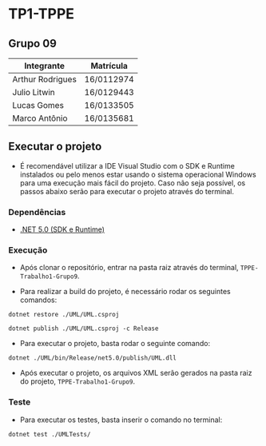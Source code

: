 # TP1-TPPE

## Grupo 09

Integrante|Matrícula
|--|--|
Arthur Rodrigues | 16/0112974
Julio Litwin| 16/0129443
Lucas Gomes | 16/0133505
Marco Antônio | 16/0135681

## Executar o projeto
- É recomendável utilizar a IDE Visual Studio com o SDK e Runtime instalados ou pelo menos estar usando o sistema operacional Windows para uma execução mais fácil do projeto. Caso não seja possível, os passos abaixo serão para executar o projeto através do terminal.

### Dependências

- [.NET 5.0 (SDK e Runtime)](https://dotnet.microsoft.com/download/dotnet/5.0)

### Execução

- Após clonar o repositório, entrar na pasta raiz através do terminal, `TPPE-Trabalho1-Grupo9`.

- Para realizar a build do projeto, é necessário rodar os seguintes comandos:
```
dotnet restore ./UML/UML.csproj

dotnet publish ./UML/UML.csproj -c Release
```

- Para executar o projeto, basta rodar o seguinte comando:
```
dotnet ./UML/bin/Release/net5.0/publish/UML.dll
```

- Após executar o projeto, os arquivos XML serão gerados na pasta raiz do projeto, `TPPE-Trabalho1-Grupo9`.

### Teste
- Para executar os testes, basta inserir o comando no terminal:
```
dotnet test ./UMLTests/
```
